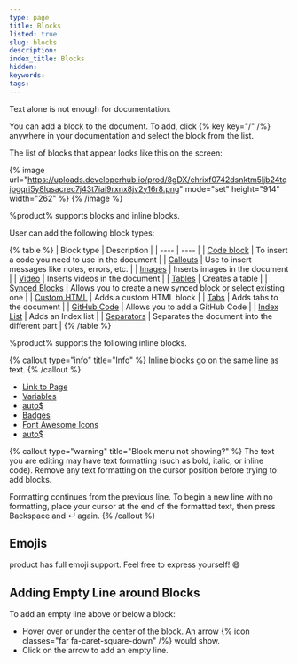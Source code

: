 ```yaml
---
type: page
title: Blocks
listed: true
slug: blocks
description: 
index_title: Blocks
hidden: 
keywords: 
tags: 
---
```


Text alone is not enough for documentation.

You can add a block to the document. To add, click {% key key="/" /%} anywhere in your documentation and select the block from the list.

The list of blocks that appear looks like this on the screen:

{% image url="https://uploads.developerhub.io/prod/8gDX/ehrixf0742dsnktm5ljb24tqipgqri5y8lqsacrec7j43t7iai9rxnx8jv2y16r8.png" mode="set" height="914" width="262" %}
{% /image %}

%product% supports blocks and inline blocks.

User can add the following block types:

{% table %}
| Block type | Description | 
| ---- | ---- | 
| [Code block](write-the-docs/v1.0/support-center/code-blocks) | To insert a code you need to use in the document | 
| [Callouts](write-the-docs/v1.0/support-center/callouts) | Use to insert messages like notes, errors, etc. | 
| [Images](write-the-docs/v1.0/support-center/images) | Inserts images in the document | 
| [Video](write-the-docs/v1.0/support-center/videos) | Inserts videos in the document | 
| [Tables](write-the-docs/v1.0/support-center/tables) | Creates a table | 
| [Synced Blocks](write-the-docs/v1.0/support-center/synced-blocks) | Allows you to create a new synced block or select existing one | 
| [Custom HTML](write-the-docs/v1.0/support-center/custom-html) | Adds a custom HTML block | 
| [Tabs](write-the-docs/v1.0/support-center/tabs) | Adds tabs to the document | 
| [GitHub Code](write-the-docs/v1.0/support-center/github-code) | Allows you to add a GitHub Code | 
| [Index List](write-the-docs/v1.0/support-center/index-list) | Adds an Index list | 
| [Separators](write-the-docs/v1.0/support-center/separators) | Separates the document into the different part | 
{% /table %}

%product% supports the following inline blocks. 

{% callout type="info" title="Info" %}
Inline blocks go on the same line as text.
{% /callout %}

- [Link to Page](/support-center/page-linking)
- [Variables](/support-center/variables)
- [auto$](/support-center/glossary)
- [Badges](/support-center/badges)
- [Font Awesome Icons](/support-center/icons)
- [auto$](/support-center/keyboard-keys)

{% callout type="warning" title="Block menu not showing?" %}
The text you are editing may have text formatting (such as bold, italic, or inline code). Remove any text formatting on the cursor position before trying to add blocks.

Formatting continues from the previous line. To begin a new line with no formatting, place your cursor at the end of the formatted text, then press Backspace  and  ↵  again.
{% /callout %}

## Emojis

product has full emoji support. Feel free to express yourself! 😄

## Adding Empty Line around Blocks

To add an empty line above or below a block:

- Hover over or under the center of the block. An arrow {% icon classes="far fa-caret-square-down" /%} would show.
- Click on the arrow to add an empty line.